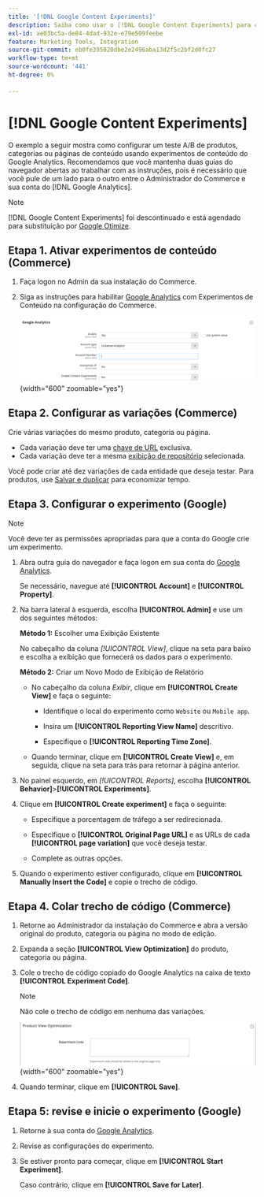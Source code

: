 ```yaml
---
title: '[!DNL Google Content Experiments]'
description: Saiba como usar o [!DNL Google Content Experiments] para configurar um teste A/B de produtos, categorias ou páginas de conteúdo do Commerce.
exl-id: ae03bc5a-de84-4dad-932e-e79e509feebe
feature: Marketing Tools, Integration
source-git-commit: eb0fe395020dbe2e2496aba13d2f5c2bf2d0fc27
workflow-type: tm+mt
source-wordcount: '441'
ht-degree: 0%

---
```


# [!DNL Google Content Experiments]

O exemplo a seguir mostra como configurar um teste A/B de produtos, categorias ou páginas de conteúdo usando experimentos de conteúdo do Google Analytics. Recomendamos que você mantenha duas guias do navegador abertas ao trabalhar com as instruções, pois é necessário que você pule de um lado para o outro entre o Administrador do Commerce e sua conta do [!DNL Google Analytics].

>[!NOTE]
>
>[!DNL Google Content Experiments] foi descontinuado e está agendado para substituição por [Google Otimize](https://support.google.com/optimize/answer/7084762?hl=en).

## Etapa 1. Ativar experimentos de conteúdo (Commerce)

1. Faça logon no Admin da sua instalação do Commerce.

1. Siga as instruções para habilitar [Google Analytics](google-analytics.md) com Experimentos de Conteúdo na configuração do Commerce.

   ![Configuração de vendas - API Google - Google Analytics](../configuration-reference/sales/assets/google-api-analytics-ee.png){width="600" zoomable="yes"}

## Etapa 2. Configurar as variações (Commerce)

Crie várias variações do mesmo produto, categoria ou página.

- Cada variação deve ter uma [chave de URL](../catalog/catalog-urls.md) exclusiva.
- Cada variação deve ter a mesma [exibição de repositório](../getting-started/websites-stores-views.md#scope-settings) selecionada.

Você pode criar até dez variações de cada entidade que deseja testar. Para produtos, use [Salvar e duplicar](../catalog/product-workspace.md) para economizar tempo.

## Etapa 3. Configurar o experimento (Google)

>[!NOTE]
>
>Você deve ter as permissões apropriadas para que a conta do Google crie um experimento.

1. Abra outra guia do navegador e faça logon em sua conta do [Google Analytics][2].

   Se necessário, navegue até **[!UICONTROL Account]** e **[!UICONTROL Property]**.

1. Na barra lateral à esquerda, escolha **[!UICONTROL Admin]** e use um dos seguintes métodos:

   **Método 1:** Escolher uma Exibição Existente

   No cabeçalho da coluna _[!UICONTROL View]_, clique na seta para baixo e escolha a exibição que fornecerá os dados para o experimento.

   **Método 2:** Criar um Novo Modo de Exibição de Relatório

   - No cabeçalho da coluna _Exibir_, clique em **[!UICONTROL Create View]** e faça o seguinte:

      - Identifique o local do experimento como `Website` ou `Mobile app`.

      - Insira um **[!UICONTROL Reporting View Name]** descritivo.

      - Especifique o **[!UICONTROL Reporting Time Zone]**.

   - Quando terminar, clique em **[!UICONTROL Create View]** e, em seguida, clique na seta para trás para retornar à página anterior.

1. No painel esquerdo, em _[!UICONTROL Reports]_, escolha **[!UICONTROL Behavior]**>**[!UICONTROL Experiments]**.

1. Clique em **[!UICONTROL Create experiment]** e faça o seguinte:

   - Especifique a porcentagem de tráfego a ser redirecionada.

   - Especifique o **[!UICONTROL Original Page URL]** e as URLs de cada **[!UICONTROL page variation]** que você deseja testar.

   - Complete as outras opções.

1. Quando o experimento estiver configurado, clique em **[!UICONTROL Manually Insert the Code]** e copie o trecho de código.

## Etapa 4. Colar trecho de código (Commerce)

1. Retorne ao Administrador da instalação do Commerce e abra a versão original do produto, categoria ou página no modo de edição.

1. Expanda a seção **[!UICONTROL View Optimization]** do produto, categoria ou página.

1. Cole o trecho de código copiado do Google Analytics na caixa de texto **[!UICONTROL Experiment Code]**.

   >[!NOTE]
   >
   >Não cole o trecho de código em nenhuma das variações.

   ![Otimização de exibição do produto](../catalog/assets/product-view-optimization.png){width="600" zoomable="yes"}

1. Quando terminar, clique em **[!UICONTROL Save]**.

## Etapa 5: revise e inicie o experimento (Google)

1. Retorne à sua conta do [Google Analytics][2].

1. Revise as configurações do experimento.

1. Se estiver pronto para começar, clique em **[!UICONTROL Start Experiment]**.

   Caso contrário, clique em **[!UICONTROL Save for Later]**.


[2]: https://analytics.google.com/
